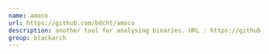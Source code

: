 ```yaml
---
name: amoco
url: https://github.com/bdcht/amoco
description: another tool for analysing binaries. URL : https://github.com/bdcht/amoco Groups : blackarch blackarch-binary blackarch-reversing
group: blackarch
---
```

